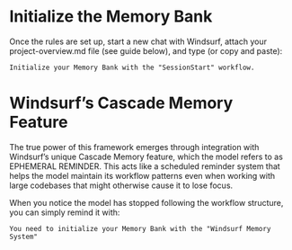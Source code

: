 # Initialize the Memory Bank

Once the rules are set up, start a new chat with Windsurf, attach your project-overview.md file (see guide below), and type (or copy and paste):

```
Initialize your Memory Bank with the "SessionStart" workflow.
```

# Windsurf’s Cascade Memory Feature

The true power of this framework emerges through integration with Windsurf’s unique Cascade Memory feature, which the model refers to as EPHEMERAL REMINDER. This acts like a scheduled reminder system that helps the model maintain its workflow patterns even when working with large codebases that might otherwise cause it to lose focus.

When you notice the model has stopped following the workflow structure, you can simply remind it with:

```
You need to initialize your Memory Bank with the "Windsurf Memory System"
